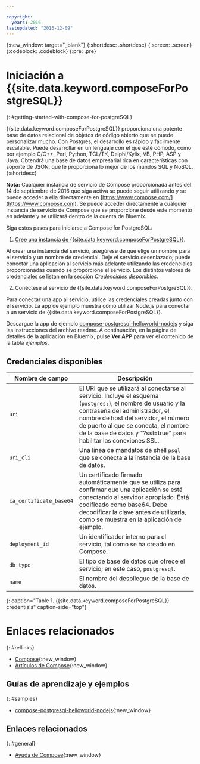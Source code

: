 ```yaml
---

copyright:
  years: 2016
lastupdated: "2016-12-09"
---
```

<!-- Copyright info at top of file: REQUIRED
    The copyright info is YAML content that must occur at the top of the MD file, before attributes are listed.
    It must be --- surrounded by 3 dashes ---
    The value "years" can contain just one year or a two years separated by a comma. (years: 2014, 2016)
    Indentation as per the previous template must be preserved.
-->

<!-- Common attributes used in the template are defined as follows: -->
{:new_window: target="_blank"}
{:shortdesc: .shortdesc}
{:screen: .screen}
{:codeblock: .codeblock}
{:pre: .pre}

# Iniciación a {{site.data.keyword.composeForPostgreSQL}}
{: #getting-started-with-compose-for-postgreSQL}

{{site.data.keyword.composeForPostgreSQL}} proporciona una potente base de datos relacional de objetos de código abierto que se puede personalizar mucho. Con Postgres, el desarrollo es rápido y fácilmente escalable. Puede desarrollar en un lenguaje con el que esté cómodo, como por ejemplo C/C++, Perl, Python, TCL/TK, Delphi/Kylix, VB, PHP, ASP y Java. Obtendrá una base de datos empresarial rica en características con soporte de JSON, que le proporciona lo mejor de los mundos SQL y NoSQL.
{:shortdesc}

**Nota:** Cualquier instancia de servicio de Compose proporcionada antes del 14 de septiembre de 2016 que siga activa se puede seguir utilizando y se puede acceder a ella directamente en [https://www.compose.com/](https://www.compose.com). Se puede acceder directamente a cualquier instancia de servicio de Compose que se proporcione desde este momento en adelante y se utilizará dentro de la cuenta de Bluemix.

Siga estos pasos para iniciarse a Compose for PostgreSQL:

1. [Cree una instancia de {{site.data.keyword.composeForPostgreSQL}}](https://console.ng.bluemix.net/catalog/services/compose-for-postgresql/).

  Al crear una instancia del servicio, asegúrese de que elige un nombre para el servicio y un nombre de credencial. Deje el servicio desenlazado; puede conectar una aplicación al servicio más adelante utilizando las credenciales proporcionadas cuando se proporcione el servicio. Los distintos valores de credenciales se listan en la sección *Credenciales disponibles*.

2. Conéctese al servicio de {{site.data.keyword.composeForPostgreSQL}}.

  Para conectar una app al servicio, utilice las credenciales creadas junto con el servicio. La app de ejemplo muestra cómo utilizar Node.js para conectar a un servicio de {{site.data.keyword.composeForPostgreSQL}}.

  Descargue la app de ejemplo [compose-postgresql-helloworld-nodejs](https://github.com/IBM-Bluemix/compose-postgresql-helloworld-nodejs) y siga las instrucciones del archivo readme. A continuación, en la página de detalles de la aplicación en Bluemix, pulse **Ver APP** para ver el contenido de la tabla *ejemplos*.

## Credenciales disponibles

Nombre de campo|Descripción
----------|-----------
`uri`|El URI que se utilizará al conectarse al servicio. Incluye el esquema (`postgres:`), el nombre de usuario y la contraseña del administrador, el nombre de host del servidor, el número de puerto al que se conecta, el nombre de la base de datos y "?ssl=true" para habilitar las conexiones SSL.
`uri_cli`|Una línea de mandatos de shell `psql` que se conecta a la instancia de la base de datos.
`ca_certificate_base64`|Un certificado firmado automáticamente que se utiliza para confirmar que una aplicación se está conectando al servidor apropiado. Está codificado como base64. Debe decodificar la clave antes de utilizarla, como se muestra en la aplicación de ejemplo.
`deployment_id`|Un identificador interno para el servicio, tal como se ha creado en Compose.
`db_type`|El tipo de base de datos que ofrece el servicio; en este caso, `postgresql`.
`name`|El nombre del despliegue de la base de datos.
{: caption="Table 1. {{site.data.keyword.composeForPostgreSQL}} credentials" caption-side="top"}

# Enlaces relacionados
{: #rellinks}

* [Compose](https://www.compose.com){:new_window}
* [Artículos de Compose](https://www.compose.com/articles/){:new_window}

## Guías de aprendizaje y ejemplos
{: #samples}
* [compose-postgresql-helloworld-nodejs](https://github.com/IBM-Bluemix/compose-postgresql-helloworld-nodejs){:new_window}

## Enlaces relacionados
{: #general}
* [Ayuda de Compose](https://help.compose.com/docs){:new_window}
